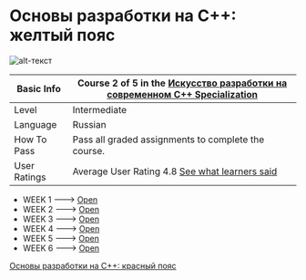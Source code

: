 # Основы разработки на C++: желтый пояс

![alt-текст](https://github.com/eemintz/basics-of-c-plus-plus-development-yellow-belt/blob/master/img.jpg)

| Basic Info | Course 2 of 5 in the [Искусство разработки на современном C++ Specialization](https://www.coursera.org/learn/c-plus-plus-yellow)|
| ------------- | ------------- |
| Level | Intermediate |
| Language | Russian |
| How To Pass | Pass all graded assignments to complete the course. |
| User Ratings | Average User Rating 4.8 [See what learners said](https://www.coursera.org/learn/c-plus-plus-yellow#ratings)|

* WEEK 1 ---> [Open](https://github.com/eemintz/basics-of-c-plus-plus-development-yellow-belt/tree/master/Week_1)
* WEEK 2 ---> [Open](https://github.com/eemintz/basics-of-c-plus-plus-development-yellow-belt/tree/master/Week_2)
* WEEK 3 ---> [Open](https://github.com/eemintz/basics-of-c-plus-plus-development-yellow-belt/tree/master/Week_3)
* WEEK 4 ---> [Open](https://github.com/eemintz/basics-of-c-plus-plus-development-yellow-belt/tree/master/Week_4)
* WEEK 5 ---> [Open](https://github.com/eemintz/basics-of-c-plus-plus-development-yellow-belt/tree/master/Week_5)
* WEEK 6 ---> [Open](https://github.com/eemintz/basics-of-c-plus-plus-development-yellow-belt/tree/master/Week_6)

[Основы разработки на C++: красный пояс](https://github.com/eemintz/basics-of-c-plus-plus-development-red-belt)
